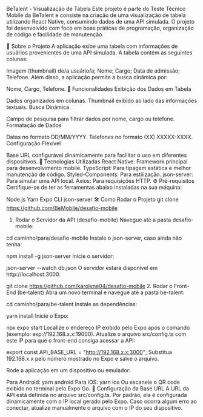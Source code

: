 BeTalent - Visualização de Tabela
Este projeto é parte do Teste Técnico Mobile da BeTalent e consiste na criação de uma visualização de tabela utilizando React Native, consumindo dados de uma API simulada. O projeto foi desenvolvido com foco em boas práticas de programação, organização de código e facilidade de manutenção.

📝 Sobre o Projeto
A aplicação exibe uma tabela com informações de usuários provenientes de uma API simulada. A tabela contém as seguintes colunas:

Imagem (thumbnail) do/a usuário/a;
Nome;
Cargo;
Data de admissão;
Telefone.
Além disso, a aplicação permite a busca dinâmica por:

Nome,
Cargo,
Telefone.
🎯 Funcionalidades
Exibição dos Dados em Tabela

Dados organizados em colunas.
Thumbnail exibido ao lado das informações textuais.
Busca Dinâmica

Campo de pesquisa para filtrar dados por nome, cargo ou telefone.
Formatação de Dados

Datas no formato DD/MM/YYYY.
Telefones no formato (XX) XXXXX-XXXX.
Configuração Flexível

Base URL configurável dinamicamente para facilitar o uso em diferentes dispositivos.
🚀 Tecnologias Utilizadas
React Native: Framework principal para desenvolvimento mobile.
TypeScript: Para tipagem estática e melhor manutenção de código.
Styled-Components: Para estilização.
json-server: Para simular uma API local.
Axios: Para requisições HTTP.
⚙️ Pré-requisitos
Certifique-se de ter as ferramentas abaixo instaladas na sua máquina:

Node.js
Yarn
Expo CLI
json-server
🛠️ Como Rodar o Projeto
git clone https://github.com/BeMobile/desafio-mobile

1. Rodar o Servidor da API (desafio-mobile)
Navegue até a pasta desafio-mobile:

cd caminho/para/desafio-mobile
Instale o json-server, caso ainda não tenha:

npm install -g json-server
Inicie o servidor:

json-server --watch db.json
O servidor estará disponível em http://localhost:3000.

git clone https://github.com/karolyne04/desafio-mobile
2. Rodar o Front-End (be-talent)
Abra um novo terminal e navegue até a pasta be-talent:

cd caminho/para/be-talent
Instale as dependências:

yarn install
Inicie o Expo:

npx expo start
Localize o endereço IP exibido pelo Expo após o comando (exemplo: exp://192.168.x.x:19000). Atualize o arquivo src/config.ts com este IP para que o front-end consiga acessar a API:

export const API_BASE_URL = "http://192.168.x.x:3000";
Substitua 192.168.x.x pelo número mostrado no Expo e salve o arquivo.

Rode a aplicação em um dispositivo ou emulador:

Para Android:
yarn android
Para iOS:
yarn ios
Ou escaneie o QR code exibido no terminal pelo Expo Go.
🔧 Configuração da Base URL
A URL da API está definida no arquivo src/config.ts. Por padrão, ela é configurada dinamicamente com o IP local gerado pelo Expo.
Caso ocorra algum erro ao conectar, atualize manualmente o arquivo com o IP do seu dispositivo.

